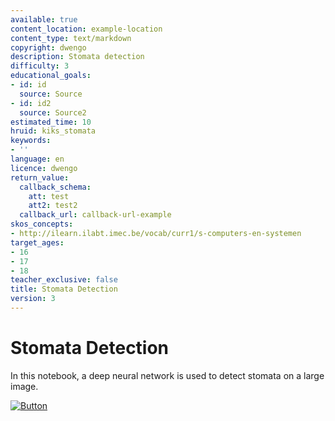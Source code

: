 ```yaml
---
available: true
content_location: example-location
content_type: text/markdown
copyright: dwengo
description: Stomata detection
difficulty: 3
educational_goals:
- id: id
  source: Source
- id: id2
  source: Source2
estimated_time: 10
hruid: kiks_stomata
keywords:
- ''
language: en
licence: dwengo
return_value:
  callback_schema:
    att: test
    att2: test2
  callback_url: callback-url-example
skos_concepts:
- http://ilearn.ilabt.imec.be/vocab/curr1/s-computers-en-systemen
target_ages:
- 16
- 17
- 18
teacher_exclusive: false
title: Stomata Detection
version: 3
---
```

# Stomata Detection
In this notebook, a deep neural network is used to detect stomata on a large image.

[![](embed/Button.png "Button")](https://kiks.ilabt.imec.be/jupyterhub/?id=1711 "Stomata Detection")